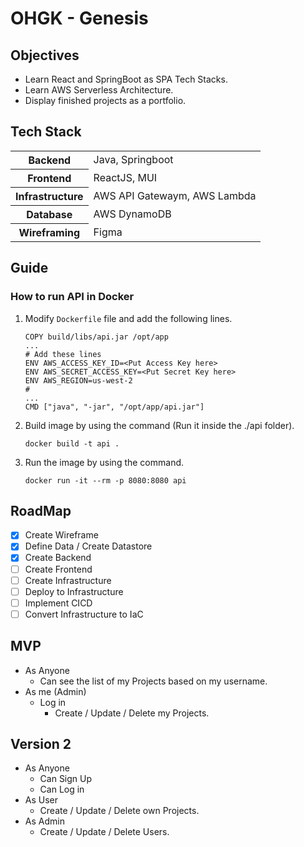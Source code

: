 # OHGK - Genesis

## Objectives
- Learn React and SpringBoot as SPA Tech Stacks.
- Learn AWS Serverless Architecture.
- Display finished projects as a portfolio.

## Tech Stack
<table>
    <tr>
        <th>Backend</th>
        <td>Java, Springboot</td>
    </tr>
    <tr>
        <th>Frontend</th>
        <td>ReactJS, MUI</td>
    </tr>
    <tr>
        <th>Infrastructure</th>
        <td>AWS API Gatewaym, AWS Lambda</td>
    </tr>
    <tr>
        <th>Database</th>
        <td>AWS DynamoDB</td>
    </tr>
    <tr>
        <th>Wireframing</th>
        <td>Figma</td>
    </tr>
</table>

## Guide
### How to run API in Docker
1. Modify `Dockerfile` file and add the following lines.

    ```
    COPY build/libs/api.jar /opt/app
    ...
    # Add these lines
    ENV AWS_ACCESS_KEY_ID=<Put Access Key here>
    ENV AWS_SECRET_ACCESS_KEY=<Put Secret Key here>
    ENV AWS_REGION=us-west-2
    #
    ...
    CMD ["java", "-jar", "/opt/app/api.jar"]
    ```

2. Build image by using the command (Run it inside the ./api folder).

    ```
    docker build -t api .
    ```

3. Run the image by using the command.

    ```
    docker run -it --rm -p 8080:8080 api
    ```

## RoadMap
- [x] Create Wireframe
- [x] Define Data / Create Datastore
- [x] Create Backend
- [ ] Create Frontend
- [ ] Create Infrastructure
- [ ] Deploy to Infrastructure
- [ ] Implement CICD
- [ ] Convert Infrastructure to IaC

## MVP
- As Anyone
    - Can see the list of my Projects based on my username.
- As me (Admin)
    - Log in
        - Create / Update / Delete my Projects.

## Version 2
- As Anyone
    - Can Sign Up
    - Can Log in
- As User
    - Create / Update / Delete own Projects.
- As Admin
    - Create / Update / Delete Users.